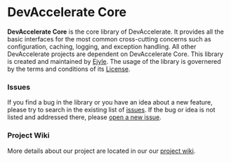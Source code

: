 <h1>DevAccelerate Core</h1>

<strong>DevAccelerate Core</strong> is the core library of DevAccelerate. It provides all the basic interfaces for the most common cross-cutting concerns such as configuration, caching, logging, and exception handling. All other DevAccelerate projects are dependent on DevAccelerate Core. This library is created and maintained by <a href="http://www.ejyle.com">Ejyle</a>. The usage of the library is governered by the terms and conditions of its <a href="https://github.com/devaccelerate/core-exception-handling-msel/blob/master/LICENSE">License</a>.

<h3>Issues</h3>

If you find a bug in the library or you have an idea about a new feature, please try to search in the existing list of <a href="https://github.com/devaccelerate/core-exception-handling-msel/issues">issues</a>. If the bug or idea is not listed and addressed there, please <a href="https://github.com/devaccelerate/core-exception-handling-msel/issues/new">open a new issue</a>.

<h3>Project Wiki</h3>

More details about our project are located in our our <a href="https://github.com/devaccelerate/core/wiki">project wiki</a>.
